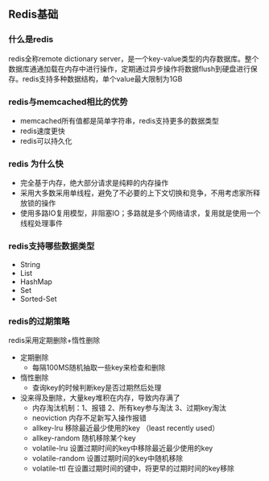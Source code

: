 ## Redis基础

### 什么是redis

redis全称remote dictionary server，是一个key-value类型的内存数据库。整个数据库通通加载在内存中进行操作，定期通过异步操作将数据flush到硬盘进行保存。redis支持多种数据结构，单个value最大限制为1GB

### redis与memcached相比的优势

- memcached所有值都是简单字符串，redis支持更多的数据类型
- redis速度更快
- redis可以持久化

### redis 为什么快

- 完全基于内存，绝大部分请求是纯粹的内存操作
- 采用大多数采用单线程，避免了不必要的上下文切换和竞争，不用考虑家所释放锁的操作
- 使用多路IO复用模型，非阻塞IO；多路就是多个网络请求，复用就是使用一个线程处理事件

### redis支持哪些数据类型

- String
- List
- HashMap
- Set
- Sorted-Set

### redis的过期策略

redis采用定期删除+惰性删除

- 定期删除
  - 每隔100MS随机抽取一些key来检查和删除
- 惰性删除
  - 查询key的时候判断key是否过期然后处理
- 没来得及删除，大量key堆积在内存，导致内存满了
  - 内存淘汰机制：1、报错 2、所有key参与淘汰  3、过期key淘汰
  - neoviction 内存不足新写入操作报错
  - allkey-lru    移除最近最少使用的key （least recently used）
  - allkey-random  随机移除某个key
  - volatile-lru   设置过期时间的key中移除最近最少使用的key
  - volatile-random  设置过期时间的key中随机移除
  - volatile-ttl    在设置过期时间的键中，将更早的过期时间的key移除

